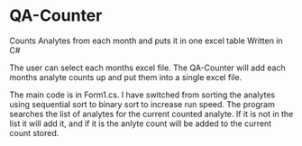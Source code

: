 # QA-Counter
Counts Analytes from each month and puts it in one excel table
Written in C#

The user can select each months excel file.  The QA-Counter will add each months analyte counts up and put them into a single excel file.

The main code is in Form1.cs.  I have switched from sorting the analytes using sequential sort to binary sort to increase run speed.  The program searches the list of analytes for the current counted analyte.  If it is not in the list it will add it, and if it is the anlyte count will be added to the current count stored. 
